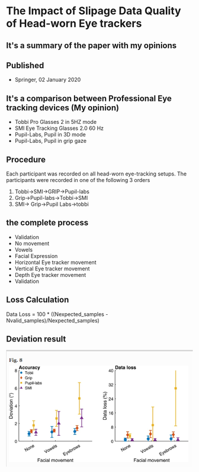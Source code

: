 # The Impact of Slipage Data Quality of Head-worn Eye trackers
## It's a summary of the paper with my opinions

## Published
- Springer, 02 January 2020

## It's a comparison between Professional Eye tracking devices (My opinion)
- Tobbi Pro Glasses 2 in 5HZ mode
- SMI Eye Tracking Glasses 2.0 60 Hz
- Pupil-Labs, Pupil in 3D mode
- Pupil-Labs, Pupil in grip gaze

## Procedure
Each participant was recorded on all head-worn eye-tracking setups. The participants were recorded in one of the following 3 orders
1. Tobbi->SMI->GRIP->Pupil-labs
2. Grip->Pupil-labs->Tobbi->SMI
3. SMI-> Grip->Pupil Labs->tobbi
## the complete process 
- Validation 
- No movement
- Vowels
- Facial Expression 
- Horizontal Eye tracker movement
- Vertical Eye tracker movement
- Depth Eye tracker movement
- Validation
## Loss Calculation
Data Loss = 100 * ((Nexpected_samples - Nvalid_samples)/Nexpected_samples)

## Deviation result
![Deviation](pictures/deviation.PNG)